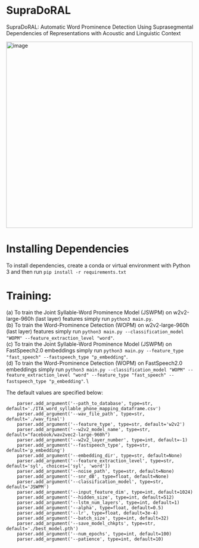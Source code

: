# SupraDoRAL
SupraDoRAL: Automatic Word Prominence Detection Using Suprasegmental Dependencies of Representations with Acoustic and Linguistic Context

<img width="500" alt="image" src="https://github.com/user-attachments/assets/ff66568b-7a86-47c5-87f3-850430a6e044" />

# Installing Dependencies
To install dependencies, create a conda or virtual environment with Python 3 and then run ```pip install -r requirements.txt```

# Training:
(a) To train the Joint Syllable-Word Prominence Model (JSWPM) on w2v2-large-960h (last layer) features simply run ```python3 main.py```. \
(b) To train the Word-Prominence Detection (WOPM) on w2v2-large-960h (last layer) features simply run ```python3 main.py --classification_model "WOPM" --feature_extraction_level "word"```. \
(c) To train the Joint Syllable-Word Prominence Model (JSWPM) on FastSpeech2.0 embeddings simply run ```python3 main.py --feature_type "fast_speech" --fastspeech_type "p_embedding"```. \
(d) To train the Word-Prominence Detection (WOPM) on FastSpeech2.0 embeddings simply run ```python3 main.py --classification_model "WOPM" --feature_extraction_level "word" --feature_type "fast_speech" --fastspeech_type "p_embedding"```. \

The default values are specified below:
```
    parser.add_argument('--path_to_database', type=str, default='./ITA_word_syllable_phone_mapping_dataframe.csv')
    parser.add_argument('--wav_file_path', type=str, default='./wav_final')
    parser.add_argument('--feature_type', type=str, default='w2v2')
    parser.add_argument('--w2v2_model_name', type=str, default="facebook/wav2vec2-large-960h")
    parser.add_argument('--w2v2_layer_number', type=int, default=-1)
    parser.add_argument('--fastspeech_type', type=str, default='p_embedding')
    parser.add_argument('--embedding_dir', type=str, default=None)
    parser.add_argument('--feature_extraction_level', type=str, default='syl', choices=['syl', 'word'])
    parser.add_argument('--noise_path', type=str, default=None)
    parser.add_argument('--snr_dB', type=float, default=None)
    parser.add_argument('--classification_model', type=str, default='JSWPM')
    parser.add_argument('--input_feature_dim', type=int, default=1024)
    parser.add_argument('--hidden_size', type=int, default=512)
    parser.add_argument('--lstm_num_layers', type=int, default=1)
    parser.add_argument('--alpha', type=float, default=0.5)
    parser.add_argument('--lr', type=float, default=3e-4)
    parser.add_argument('--batch_size', type=int, default=32)
    parser.add_argument('--save_model_chkpts', type=str, default='./best_model.pth')
    parser.add_argument('--num_epochs', type=int, default=100)
    parser.add_argument('--patience', type=int, default=10)
```
